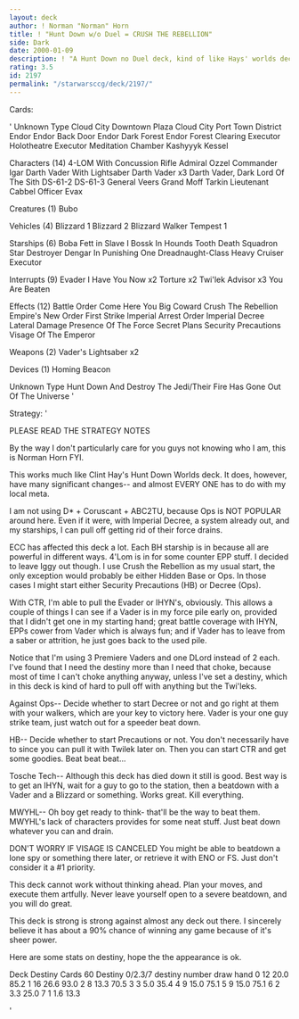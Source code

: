 ```yaml
---
layout: deck
author: ! Norman "Norman" Horn
title: ! "Hunt Down w/o Duel = CRUSH THE REBELLION"
side: Dark
date: 2000-01-09
description: ! "A Hunt Down no Duel deck, kind of like Hays' worlds deck, but it is different."
rating: 3.5
id: 2197
permalink: "/starwarsccg/deck/2197/"
---
```

Cards: 

'
Unknown Type
Cloud City Downtown Plaza
Cloud City Port Town District
Endor
Endor Back Door
Endor Dark Forest
Endor Forest Clearing
Executor Holotheatre
Executor Meditation Chamber
Kashyyyk
Kessel

Characters (14)
4-LOM With Concussion Rifle
Admiral Ozzel
Commander Igar
Darth Vader With Lightsaber
Darth Vader  x3
Darth Vader, Dark Lord Of The Sith
DS-61-2
DS-61-3
General Veers
Grand Moff Tarkin
Lieutenant Cabbel
Officer Evax

Creatures (1)
Bubo

Vehicles (4)
Blizzard 1
Blizzard 2
Blizzard Walker
Tempest 1

Starships (6)
Boba Fett in Slave I
Bossk In Hounds Tooth
Death Squadron Star Destroyer
Dengar In Punishing One
Dreadnaught-Class Heavy Cruiser
Executor

Interrupts (9)
Evader
I Have You Now	x2
Torture  x2
Twi'lek Advisor  x3
You Are Beaten

Effects (12)
Battle Order
Come Here You Big Coward
Crush The Rebellion
Empire's New Order
First Strike
Imperial Arrest Order
Imperial Decree
Lateral Damage
Presence Of The Force
Secret Plans
Security Precautions
Visage Of The Emperor

Weapons (2)
Vader's Lightsaber  x2

Devices (1)
Homing Beacon

Unknown Type
Hunt Down And Destroy The Jedi/Their Fire Has Gone Out Of The Universe	'

Strategy: '

PLEASE READ THE STRATEGY NOTES

By the way I don't particularly care for you guys not knowing who I am, this is Norman Horn FYI.

This works much like Clint Hay's Hunt Down Worlds deck.  It does, however, have many significant changes-- and almost EVERY ONE has to do with my local meta.

I am not using D* + Coruscant + ABC2TU, because Ops is NOT POPULAR around here.  Even if it were, with Imperial Decree, a system already out, and my starships, I can pull off getting rid of their force drains.

ECC has affected this deck a lot.  Each BH starship is in because all are powerful in different ways.  4'Lom is in for some counter EPP stuff.  I decided to leave Iggy out though.  I use Crush the Rebellion as my usual start, the only exception would probably be either Hidden Base or Ops.  In those cases I might start either Security Precautions (HB) or Decree (Ops).

With CTR, I'm able to pull the Evader or IHYN's, obviously.  This allows a couple of things I can see if a Vader is in my force pile early on, provided that I didn't get one in my starting hand; great battle coverage with IHYN, EPPs cower from Vader which is always fun; and if Vader has to leave from a saber or attrition, he just goes back to the used pile.

Notice that I'm using 3 Premiere Vaders and one DLord instead of 2 each.  I've found that I need the destiny more than I need that choke, because most of time I can't choke anything anyway, unless I've set a destiny, which in this deck is kind of hard to pull off with anything but the Twi'leks.

Against
Ops-- Decide whether to start Decree or not and go right at them with your walkers, which are your key to victory here.  Vader is your one guy strike team, just watch out for a speeder beat down.

HB-- Decide whether to start Precautions or not.  You don't necessarily have to since you can pull it with Twilek later on.  Then you can start CTR and get some goodies.  Beat beat beat...

Tosche Tech-- Although this deck has died down it still is good.  Best way is to get an IHYN, wait for a guy to go to the station, then a beatdown with a Vader and a Blizzard or something.  Works great.  Kill everything.

MWYHL-- Oh boy get ready to think- that'll be the way to beat them.  MWYHL's lack of characters provides for some neat stuff.  Just beat down whatever you can and drain.

DON'T WORRY IF VISAGE IS CANCELED  You might be able to beatdown a lone spy or something there later, or retrieve it with ENO or FS.	Just don't consider it a #1 priority.

This deck cannot work without thinking ahead.  Plan your moves, and execute them artfully.  Never leave yourself open to a severe beatdown, and you will do great.

This deck is strong is strong against almost any deck out there.  I sincerely believe it has  about a 90% chance of winning any game because of it's sheer power.

Here are some stats on destiny, hope  the the appearance is ok.

Deck Destiny
Cards 60
Destiny 0/2.3/7
destiny     number   draw   hand
0	    12	     20.0   85.2
1	    16	     26.6   93.0
2	    8	     13.3   70.5
3	    3	     5.0    35.4
4	    9	     15.0   75.1
5	    9	     15.0   75.1
6	    2	     3.3    25.0
7	    1	     1.6    13.3

'
